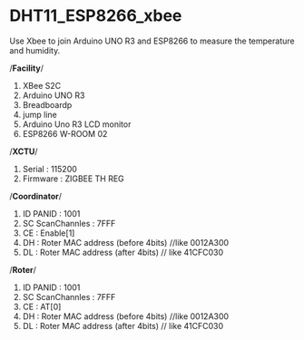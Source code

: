 # DHT11_ESP8266_xbee
Use Xbee to join Arduino UNO R3 and ESP8266 to measure the temperature and humidity.

/****Facility****/
1. XBee S2C 
2. Arduino UNO R3
3. Breadboardp
4. jump line
5. Arduino Uno R3 LCD monitor
6. ESP8266 W-ROOM 02

/****XCTU****/
1. Serial : 115200
2. Firmware : ZIGBEE TH REG

/****Coordinator****/
1. ID PANID : 1001
2. SC ScanChannles : 7FFF
3. CE : Enable[1]
4. DH : Roter MAC address (before 4bits) //like 0012A300
5. DL : Roter MAC address (after 4bits) // like 41CFC030

/****Roter****/
1. ID PANID : 1001
2. SC ScanChannles : 7FFF
3. CE : AT[0]
4. DH : Roter MAC address (before 4bits) //like 0012A300
5. DL : Roter MAC address (after 4bits) // like 41CFC030

